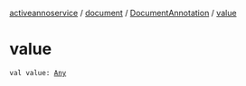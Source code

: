 [activeannoservice](../../index.md) / [document](../index.md) / [DocumentAnnotation](index.md) / [value](./value.md)

# value

`val value: `[`Any`](https://kotlinlang.org/api/latest/jvm/stdlib/kotlin/-any/index.html)